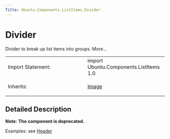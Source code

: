 ```yaml
---
Title: Ubuntu.Components.ListItems.Divider
---
```

        
Divider
=======

<span class="subtitle"></span>
Divider to break up list items into groups. More...

<table>
<colgroup>
<col width="50%" />
<col width="50%" />
</colgroup>
<tbody>
<tr class="odd">
<td>Import Statement:</td>
<td>import Ubuntu.Components.ListItems 1.0</td>
</tr>
<tr class="even">
<td>Inherits:</td>
<td><p><a href="../sdk-14.10/QtQuick.Image.md">Image</a></p></td>
</tr>
</tbody>
</table>

<span id="details"></span>
Detailed Description
--------------------

**Note:** **The component is deprecated.**

Examples: see [Header](../Ubuntu.Components.ListItems.Header.md)

